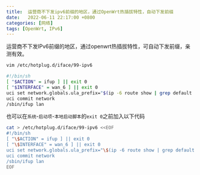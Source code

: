 ```yaml
---
title:  运营商不下发ipv6前缀的地区，通过OpenWrt热插拔特性，自动下发前缀
date:   2022-06-11 22:17:00 +0800
categories: [网络]
tags: [OpenWrt, IPv6]
---
```


运营商不下发IPv6前缀的地区，通过openwrt热插拔特性，可自动下发前缀，亲测有效。

```bash
vim /etc/hotplug.d/iface/99-ipv6

#!/bin/sh
[ "$ACTION" = ifup ] || exit 0
[ "$INTERFACE" = wan_6 ] || exit 0
uci set network.globals.ula_prefix="$(ip -6 route show | grep default | sed -e 's/^.*from //g' | sed 's/ via.*$//g')"
uci commit network
/sbin/ifup lan
```

也可以在`系统`-`启动项`-`本地启动脚本`的`exit 0`之前加入以下代码
```bash
cat > /etc/hotplug.d/iface/99-ipv6 <<EOF
#!/bin/sh
[ "\$ACTION" = ifup ] || exit 0
[ "\$INTERFACE" = wan_6 ] || exit 0
uci set network.globals.ula_prefix="\$(ip -6 route show | grep default | sed 's/^.*from //g' | sed 's/ via.*$//g')"
uci commit network
/sbin/ifup lan
EOF
```